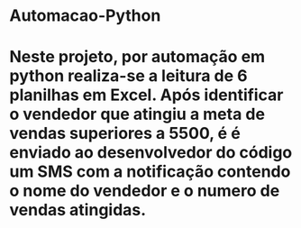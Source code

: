 # Automacao-Python

<h1> Neste projeto, por automação em python realiza-se a leitura de 6 planilhas em Excel. Após identificar o vendedor que atingiu a meta de vendas superiores a 5500, é 
é enviado ao desenvolvedor do código um SMS com a notificação contendo o nome do vendedor e o numero de vendas atingidas. </h1>

